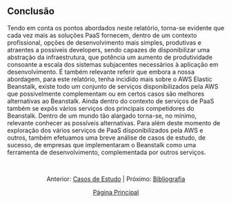 ## Conclusão 

Tendo em conta os pontos abordados neste relatório, torna-se evidente que cada vez mais as soluções PaaS fornecem, dentro de um contexto profissional, opções de desenvolvimento mais simples, produtivas e atraentes a possíveis developers, sendo capazes de disponibilizar uma abstração da infraestrutura, que potência um aumento de produtividade consoante a escala dos sistemas subjacentes necessários à aplicação em desenvolvimento. É também relevante referir que embora a nossa abordagem, para este relatório, tenha incidido mais sobre o AWS Elastic Beanstalk, existe todo um conjunto de serviços disponibilizados pela AWS que possivelmente complementam ou em certos casos são melhores alternativas ao Beanstalk. Ainda dentro do contexto de serviços de PaaS também se expôs vários serviços dos principais competidores do Beanstalk. Dentro de um mundo tão alargado torna-se, no mínimo, relevante conhecer as possíveis alternativas. Para além deste momento de exploração dos vários serviços de PaaS disponibilizados pela AWS e outros, também efetuamos uma breve análise de casos de estudo, de sucesso, de empresas que implementaram o Beanstalk como uma ferramenta de desenvolvimento, complementada por outros serviços. 

<br>
<div align="center">
<p>Anterior: <a href="https://github.com/MrBen777/Trabalho_PaaS_Grupo_4/blob/main/Componentes/CasosDeEstudo.md">Casos de Estudo<a> | Próximo: <a href="https://github.com/MrBen777/Trabalho_PaaS_Grupo_4/blob/main/Componentes/Bibliografia.md">Bibliografia</a></p>
<p><a href="https://github.com/MrBen777/Trabalho_PaaS_Grupo_4/blob/main/README.md">Página Principal</a></p>
</div>
